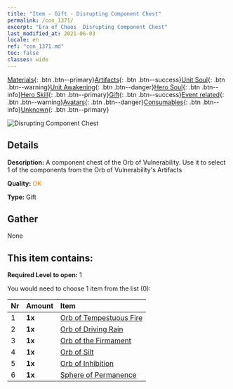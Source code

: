 ```yaml
---
title: "Item - Gift - Disrupting Component Chest"
permalink: /con_1371/
excerpt: "Era of Chaos  Disrupting Component Chest"
last_modified_at: 2021-06-03
locale: en
ref: "con_1371.md"
toc: false
classes: wide
---
```

 [Materials](/Items/){: .btn .btn--primary}[Artifacts](/Items/Artifacts/){: .btn .btn--success}[Unit Soul](/Items/UnitSoul/){: .btn .btn--warning}[Unit Awakening](/Items/UnitAwakening/){: .btn .btn--danger}[Hero Soul](/Items/HeroSoul/){: .btn .btn--info}[Hero Skill](/Items/HeroSkill/){: .btn .btn--primary}[Gift](/Items/Gift/){: .btn .btn--success}[Event related](/Items/Events/){: .btn .btn--warning}[Avatars](/Items/Avatars/){: .btn .btn--danger}[Consumables](/Items/Consumables/){: .btn .btn--info}[Unknown](/Items/Unknown/){: .btn .btn--primary}

 ![Disrupting Component Chest](/images/t/i_906048.png)

## Details
 **Description:** A component chest of the Orb of Vulnerability. Use it to select 1 of the components from the Orb of Vulnerability's Artifacts

 **Quality:** <span style="color: #FF8C00">OK</span>

 **Type:** Gift

## Gather

  None

## This item contains:

 **Required Level to open:** 1

 You would need to choose 1 item from the list (0):

  | Nr | Amount |     Item    |
  |:---|:-------|:------------|
  | 1 |  **1x** | [Orb of Tempestuous Fire](/Items/art_172/) |  | 
  | 2 |  **1x** | [Orb of Driving Rain](/Items/art_173/) |  | 
  | 3 |  **1x** | [Orb of the Firmament](/Items/art_174/) |  | 
  | 4 |  **1x** | [Orb of Silt](/Items/art_175/) |  | 
  | 5 |  **1x** | [Orb of Inhibition](/Items/art_176/) |  | 
  | 6 |  **1x** | [Sphere of Permanence](/Items/art_177/) |  | 
